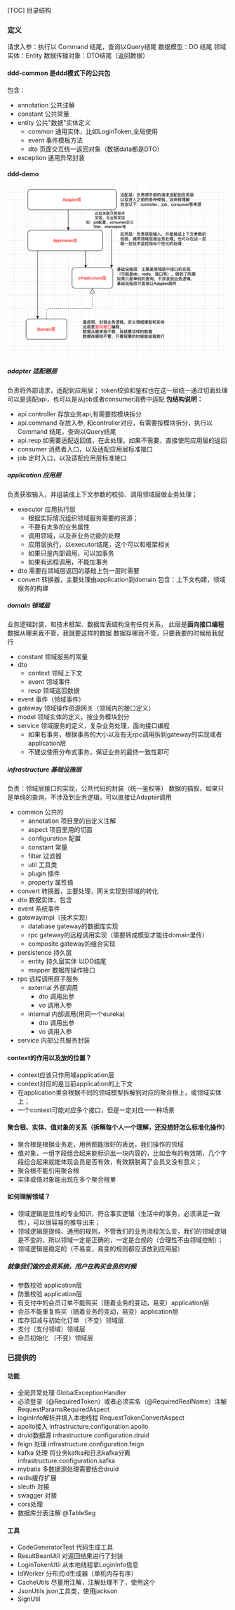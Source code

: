 [TOC] 目录结构

### 定义
请求入参：执行以 Command 结尾，查询以Query结尾
数据模型：DO 结尾
领域实体：Entity
数据传输对象：DTO结尾（返回数据）

#### ddd-common 是ddd模式下的公共包
包含：
- annotation 公共注解
- constant  公共常量
- entity  公共"数据"实体定义
  - common  通用实体，比如LoginToken,全局使用
  - event 事件模板方法
  - dto 页面交互统一返回对象（数据data都是DTO）
- exception 通用异常封装

#### ddd-demo 
![架构分层](doc/架构分层说明.png)
#####  adapter 适配器层
负责将外部请求，适配到应用层；
token校验和鉴权也在这一层统一通过切面处理
可以是适配api，也可以是从job或者consumer消费中适配
**包结构说明：**
- api.controller 存放业务api,有需要按模块拆分
- api.command  存放入参, 和controller对应，有需要按模块拆分，执行以 Command 结尾，查询以Query结尾
- api.resp 如需要适配返回值，在此处理，如果不需要，直接使用应用层的返回
- consumer 消费者入口，以及适配应用层标准接口
- job  定时入口，以及适配应用层标准接口
##### application 应用层
负责获取输入，并组装成上下文参数的校验、调用领域层做业务处理；
- executor 应用执行层
  - 根据实际情况组织领域服务需要的资源；
  - 不要有太多的业务属性
  - 调用领域，以及非业务功能的处理
  - 应用层执行，以executor结尾，这个可以和框架相关
  - 如果只是内部调用，可以加事务
  - 如果有远程调用，不能加事务
- dto 需要在领域层返回的基础上包一层时需要
- convert 转换器，主要处理由application到domain 包含：上下文构建，领域服务的构建
##### domain 领域层
业务逻辑封装，和技术框架、数据库表结构没有任何关系，
此层是**面向接口编程**
数据从哪来我不管，我就要这样的数据
数据存哪我不管，只要我要的时候给我就行
- constant 领域服务的常量
- dto
  - context 领域上下文
  - event 领域事件
  - resp  领域返回数据
- event 事件（领域事件）
- gateway 领域操作资源网关（领域内的接口定义）
- model 领域实体的定义，按业务模块划分
- service 领域服务的定义，复杂业务处理，面向接口编程
  - 如果有事务，根据事务的大小以及有无rpc调用拆到gateway的实现或者application层
  - 不建议使用分布式事务，保证业务的最终一致性即可
##### infrastructure 基础设施层
负责：领域层接口的实现，公共代码的封装（统一鉴权等）
数据的插叙，如果只是单纯的查询，不涉及到业务逻辑，可以直接让Adapter调用
- common 公共的
  - annotation 项目里的自定义注解
  - aspect 项目里用的切面
  - configuration 配置
  - constant 常量
  - filter  过滤器
  - util  工具类
  - plugin  插件
  - property 属性值
- convert 转换器，主要处理，网关实现到领域的转化
- dto  数据实体，包含
- event 系统事件
- gatewayimpl（技术实现）
  - database gateway的数据库实现
  - rpc gateway的远程调用实现（需要转成模型才能往domain里传）
  - composite gateway的组合实现
- persistence 持久层
  - entity  持久层实体  以DO结尾
  - mapper 数据库操作接口
- rpc 远程调用原子服务
  - external  外部调用
    - dto 调用出参
    - vo 调用入参
  - internal  内部调用(用同一个eureka)
    - dto 调用出参
    - vo 调用入参
- service 内部公共服务封装

#### context的作用以及放的位置？
- context应该只作用域application层
- context对应的是当前application的上下文
- 在application里会根据不同的领域模型拆解到对应的聚合根上，或领域实体上；
- 一个context可能对应多个接口，但是一定对应一一种场景 
#### 聚合根、实体、值对象的关系（拆解每个人一个理解，还没想好怎么标准化操作）
- 聚合根是根据业务走，用例图能很好的表达，我们操作的领域
- 值对象，一组字段组合起来能标识出一块内容的，比如会有的有效期，几个字段组合起来就能体现会员是否有效，有效期脱离了会员又没有意义；
- 聚合根不能引用聚合根
- 实体或值对象能出现在多个聚合根里

#### 如何理解领域？
- 领域逻辑是显性的专业知识，符合事实逻辑（生活中的事务，必须满足一致性），可以很容易的推导出来；
- 领域逻辑是提纯、通用的规则，不管我们的业务流程怎么变，我们的领域逻辑是不变的，所以领域一定是正确的，一定是合规的（合理性不由领域控制）；
- 领域逻辑是稳定的（不易变，易变的规则都应该放到应用层）
##### 就像我们做的会员系统，用户在购买会员的时候
- 参数校验 application层
- 防重校验 application层
- 有支付中的会员订单不能购买（随着业务的变动，易变）application层
- 会员不能重复购买（随着业务的变动，易变）application层
- 库存扣减与初始化订单 （不变）领域层
- 支付（支付领域）领域层
- 会员初始化 （不变）领域层
### 已提供的
#### 功能
- 全局异常处理 GlobalExceptionHandler
- 必须登录（@RequiredToken）或者必须实名（@RequiredRealName）注解  RequestParamsRequiredAspect
- loginInfo解析并填入本地线程  RequestTokenConvertAspect
- apollo接入  infrastructure.configuration.apollo
- druid数据源  infrastructure.configuration.druid
- feign 处理  infrastructure.configuration.feign
- kafka 处理 将业务kafka和日志kafka分离 infrastructure.configuration.kafka
- mybatis 多数据源处理需要结合druid 
- redis缓存扩展
- sleuth 对接
- swagger 对接
- cors处理
- 数据库分表注解 @TableSeg
#### 工具
- CodeGeneratorTest  代码生成工具
- ResultBeanUtil 对返回结果进行了封装
- LoginTokenUtil 从本地线程拿LoginInfo信息
- IdWorker 分布式id生成器（单机内存有序）
- CacheUtils 尽量用注解，注解处理不了，使用这个
- JsonUtils  json工具类，使用jackson
- SignUtil


